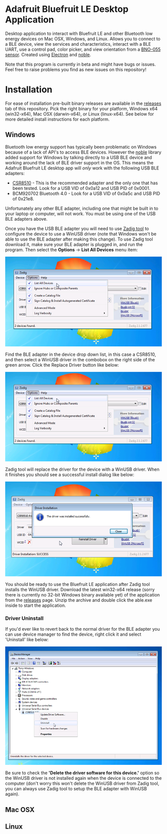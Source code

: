 # Adafruit Bluefruit LE Desktop Application

Desktop application to interact with Bluefruit LE and other Bluetooth low energy
devices on Mac OSX, Windows, and Linux.  Allows you to connect to a BLE device,
view the services and characteristics, interact with a BLE UART, use a control
pad, color picker, and view orientation from a [BNO-055 sensor](https://www.adafruit.com/products/2472).
Created using [Electron](http://electron.atom.io/) and [noble](https://github.com/sandeepmistry/noble).

Note that this program is currently in beta and might have bugs or issues.  Feel
free to raise problems you find as new issues on this repository!

# Installation

For ease of installation pre-built binary releases are available in the [releases](https://github.com/adafruit/adafruit-bluefruit-le-desktop/releases)
tab of this repository.  Pick the right binary for your platform, Windows x64 (win32-x64),
Mac OSX (darwin-x64), or Linux (linux-x64).  See below for more detailed install
instructions for each platform.

## Windows

Bluetooth low energy support has typically been problematic on Windows because of
a lack of API's to access BLE devices.  However the [noble](https://github.com/sandeepmistry/noble)
library added support for Windows by talking directly to a USB BLE device and
working around the lack of BLE driver support in the OS.  This means the Adafruit
Bluefruit LE desktop app will *only* work with the following USB BLE adapters:

*   [CSR8510](https://www.adafruit.com/products/1327) - This is the recommended
    adapter and the only one that has been tested.  Look for a USB VID of 0x0a12
    and USB PID of 0x0001.
*   BCM920702 Bluetooth 4.0	- Look for a USB VID of 0x0a5c and USB PID of 0x21e8.

Unfortunately any other BLE adapter, including one that might be built in to your
laptop or computer, will not work.  You must be using one of the USB BLE adapters
above.

Once you have the USB BLE adapter you will need to use [Zadig tool](http://zadig.akeo.ie/)
to configure the device to use a WinUSB driver (note that Windows won't be able to
use the BLE adapter after making this change).  To use Zadig tool download it,
make sure your BLE adapter is plugged in, and run the program.  Then select the
**Options** -> **List All Devices** menu item:

![Zadig step 1](/docs/zadig1.png?raw=true)

Find the BLE adapter in the device drop down list, in this case a CSR8510, and
then select a WinUSB driver in the combobox on the right side of the green arrow.
Click the Replace Driver button like below:

![Zadig step 2](/docs/zadig1.png?raw=true)

Zadig tool will replace the driver for the device with a WinUSB driver.  When it
finishes you should see a successful install dialog like below:

![Zadig step 3](/docs/zadig3.png?raw=true)

You should be ready to use the Bluefruit LE application after Zadig tool installs
the WinUSB driver.  Download the latest win32-x64 release (sorry there is currently
no 32-bit Windows binary available yet) of the application from
the [releases](https://github.com/adafruit/adafruit-bluefruit-le-desktop/releases) page.
Unzip the archive and double click the able.exe inside to start the application.

### Driver Uninstall

If you'd ever like to revert back to the normal driver for the BLE adapter you can
use device manager to find the device, right click it and select 'Uninstall' like
below:

![Zadig uninstall](/docs/zadig4.png?raw=true)

Be sure to check the **'Delete the driver software for this device.'** option so
the WinUSB driver is not installed again when the device is connected to the computer
(don't worry this won't delete the WinUSB driver from Zadig tool, you can always
use Zadig tool to setup the BLE adapter with WinUSB again).

## Mac OSX

## Linux
